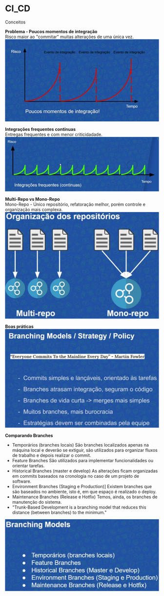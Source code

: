 # CI_CD<br>
Conceitos<br>

**Problema - Poucos momentos de integração**<br>
Risco maior ao "commitar" muitas alterações de uma única vez.<br>
<img src="https://github.com/fabiokerber/CI_CD/blob/main/img/030120221105.png">
<br />

**Integrações frequentes contínuas**<br>
Entregas frequentes e com menor criticidadade.<br>
<img src="https://github.com/fabiokerber/CI_CD/blob/main/img/030120221107.png">
<br />

**Multi-Repo vs Mono-Repo**<br>
Mono-Repo - Único repositório, refatoração melhor, porém controle e organização mais complexa.<br>
<img src="https://github.com/fabiokerber/CI_CD/blob/main/img/030120221111.png">
<br />

**Boas práticas**<br>
<img src="https://github.com/fabiokerber/CI_CD/blob/main/img/030120221119.jpg">
<br />

**Comparando Branches**<br>
- Temporários (branches locais) São branches localizados apenas na máquina local e deverão se extiguir, são utilizados para organizar fluxos de trabalho e depois realizar o commit.<br>
- Feature Branches São utilizados para implementar funcionalidades ou orientar tarefas.<br>
- Historical Branches (master e develop) As alterações ficam organizadas em commits baseados na cronologia no caso de um projeto de software.<br>
- Environment Branches (Staging e Production)] Existem branches que são baseados no ambiente, isto é, em que espaço é realizado o deploy.<br>
- Maintenance Branches (Release e Hotfix) Temos, ainda, os branches de manutenção do sistema.<br>
- "Trunk-Based Development is a branching model that reduces this distance (between branches) to the minimum."<br>
<img src="https://github.com/fabiokerber/CI_CD/blob/main/img/030120221135.jpg">
<br />
